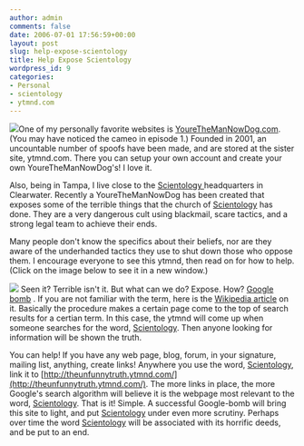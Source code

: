 ```yaml
---
author: admin
comments: false
date: 2006-07-01 17:56:59+00:00
layout: post
slug: help-expose-scientology
title: Help Expose Scientology
wordpress_id: 9
categories:
- Personal
- scientology
- ytmnd.com
---
```


![ ](http://adventuresinlinux.tv/images/sean.jpg)One of my personally favorite websites is [YoureTheManNowDog.com](http://www.yourethemannowdog.com). (You may have noticed the cameo in episode 1.) Founded in 2001, an uncountable number of spoofs have been made, and are stored at the sister site, ytmnd.com. There you can setup your own account and create your own YoureTheManNowDog's! I love it.

Also, being in Tampa, I live close to the [Scientology ](http://theunfunnytruth.ytmnd.com/)headquarters in Clearwater. Recently a YoureTheManNowDog has been created that exposes some of the terrible things that the church of [Scientology](http://theunfunnytruth.ytmnd.com/) has done. They are a very dangerous cult using blackmail, scare tactics, and a strong legal team to achieve their ends.

Many people don't know the specifics about their beliefs, nor are they aware of the underhanded tactics they use to shut down those who oppose them. I encourage everyone to see this ytmnd, then read on for how to help. (Click on the image below to see it in a new window.)

[![ ](http://www.adventuresinlinux.tv/images/unfunnytruth.jpg)](http://theunfunnytruth.ytmnd.com/)
Seen it? Terrible isn't it. But what can we do? Expose. How? [Google bomb](http://en.wikipedia.org/wiki/Google_bomb) . If you are not familiar with the term, here is the [Wikipedia article](http://en.wikipedia.org/wiki/Google_bomb) on it. Basically the procedure makes a certain page come to the top of search results for a certian term. In this case, the ytmnd will come up when someone searches for the word, [Scientology](http://theunfunnytruth.ytmnd.com/). Then anyone looking for information will be shown the truth.

You can help! If you have any web page, blog, forum, in your signature, mailing list, anything, create links! Anywhere you use the word, [Scientology](http://theunfunnytruth.ytmnd.com/), link it to [http://theunfunnytruth.ytmnd.com/](http://theunfunnytruth.ytmnd.com/). The more links in place, the more Google's search algorithm will believe it is the webpage most relevant to the word, [Scientology](http://theunfunnytruth.ytmnd.com/). That is it! Simple. A successful Google-bomb will bring this site to light, and put [Scientology](http://theunfunnytruth.ytmnd.com/) under even more scrutiny. Perhaps over time the word [Scientology](http://theunfunnytruth.ytmnd.com/) will be associated with its horrific deeds, and be put to an end.

